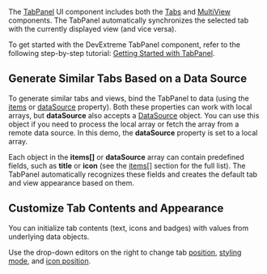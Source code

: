 The [TabPanel](/Documentation/ApiReference/UI_Components/dxTabPanel/) UI component includes both the [Tabs](/Documentation/ApiReference/UI_Components/dxTabs/) and [MultiView](/Documentation/ApiReference/UI_Components/dxMultiView/) components. The TabPanel automatically synchronizes the selected tab with the currently displayed view (and vice versa).

To get started with the DevExtreme TabPanel component, refer to the following step-by-step tutorial: [Getting Started with TabPanel](/Documentation/Guide/UI_Components/TabPanel/Getting_Started_with_TabPanel/).
<!--split-->

## Generate Similar Tabs Based on a Data Source       

To generate similar tabs and views, bind the TabPanel to data (using the [items](/Documentation/ApiReference/UI_Components/dxTabPanel/Configuration/items/) or [dataSource](/Documentation/ApiReference/UI_Components/dxTabPanel/Configuration/#dataSource) property). Both these properties can work with local arrays, but **dataSource** also accepts a [DataSource](/Documentation/ApiReference/Data_Layer/DataSource/) object. You can use this object if you need to process the local array or fetch the array from a remote data source. In this demo, the **dataSource** property is set to a local array.

Each object in the **items[]** or **dataSource** array can contain predefined fields, such as **title** or **icon** (see the [items[]](/Documentation/ApiReference/UI_Components/dxTabPanel/Configuration/items/) section for the full list). The TabPanel automatically recognizes these fields and creates the default tab and view appearance based on them.

## Customize Tab Contents and Appearance

You can initialize tab contents (text, icons and badges) with values from underlying data objects.

Use the drop-down editors on the right to change tab [position](/Documentation/ApiReference/UI_Components/dxTabPanel/Configuration/#tabsPosition), [styling mode](/Documentation/ApiReference/UI_Components/dxTabPanel/Configuration/#stylingMode), and [icon position](/Documentation/ApiReference/UI_Components/dxTabPanel/Configuration/#iconPosition).